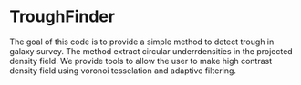 # TroughFinder

The goal of this code is to provide a simple method to detect trough in galaxy
survey. The method extract circular underrdensities in the projected density
field. We provide tools to allow the user to make high contrast density field
using voronoi tesselation and adaptive filtering.